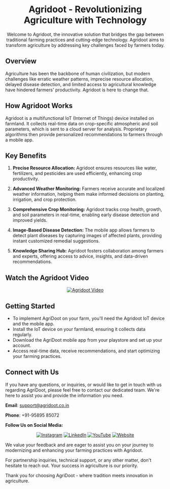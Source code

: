 <div align="center">

# Agridoot - Revolutionizing Agriculture with Technology

Welcome to Agridoot, the innovative solution that bridges the gap between traditional farming practices and cutting-edge technology. Agridoot aims to transform agriculture by addressing key challenges faced by farmers today.

</div>

## Overview

Agriculture has been the backbone of human civilization, but modern challenges like erratic weather patterns, imprecise resource allocation, delayed disease detection, and limited access to agricultural knowledge have hindered farmers' productivity. Agridoot is here to change that.

## How Agridoot Works

Agridoot is a multifunctional IoT (Internet of Things) device installed on farmland. It collects real-time data on crop-specific atmospheric and soil parameters, which is sent to a cloud server for analysis. Proprietary algorithms then provide personalized recommendations to farmers through a mobile app.

## Key Benefits

1. **Precise Resource Allocation:** Agridoot ensures resources like water, fertilizers, and pesticides are used efficiently, enhancing crop productivity.

2. **Advanced Weather Monitoring:** Farmers receive accurate and localized weather information, helping them make informed decisions on planting, irrigation, and crop protection.

3. **Comprehensive Crop Monitoring:** Agridoot tracks crop health, growth, and soil parameters in real-time, enabling early disease detection and improved yields.

4. **Image-Based Disease Detection:** The mobile app allows farmers to detect plant diseases by capturing images of affected plants, providing instant customized remedial suggestions.

5. **Knowledge Sharing Hub:** Agridoot fosters collaboration among farmers and experts, offering access to advice, insights, and data-driven recommendations.

## Watch the Agridoot Video

<div align="center">

[![Agridoot Video](https://img.youtube.com/vi/YOUR_YOUTUBE_VIDEO_ID_HERE/0.jpg)](https://www.youtube.com/watch?v=AZeCwOVYC78)

</div>

## Getting Started

- To implement AgriDoot on your farm, you'll need the Agridoot IoT device and the mobile app.
- Install the IoT device on your farmland, ensuring it collects data regularly.
- Download the AgriDoot mobile app from your playstore and set up your account.
- Access real-time data, receive recommendations, and start optimizing your farming practices.

## Connect with Us

If you have any questions, or inquiries, or would like to get in touch with us regarding AgriDoot, please feel free to contact our dedicated team. We're here to assist you and provide the information you need.

**Email**: [support@agridoot.co.in](mailto:support@agridoot.co.in)

**Phone**: +91-95895 85072

**Follow Us on Social Media:**

<div align="center">
  
[![Instagram](https://img.shields.io/badge/Instagram-%23E4405F.svg?&style=for-the-badge&logo=instagram&logoColor=white)](https://www.instagram.com/agri_doot)
[![LinkedIn](https://img.shields.io/badge/LinkedIn-%230077B5.svg?&style=for-the-badge&logo=linkedin&logoColor=white)](https://www.linkedin.com/company/agridoot)
[![YouTube](https://img.shields.io/badge/YouTube-%23FF0000.svg?&style=for-the-badge&logo=youtube&logoColor=white)](https://www.youtube.com/agri_doot)
[![Website](https://img.shields.io/badge/Website-%23000000.svg?&style=for-the-badge&logo=website&logoColor=white)](https://www.agridoot.co.in)

</div>

We value your feedback and are eager to assist you on your journey to modernizing and enhancing your farming practices with Agridoot.

For partnership inquiries, technical support, or any other matter, don't hesitate to reach out. Your success in agriculture is our priority.

Thank you for choosing AgriDoot - where tradition meets innovation in agriculture.
